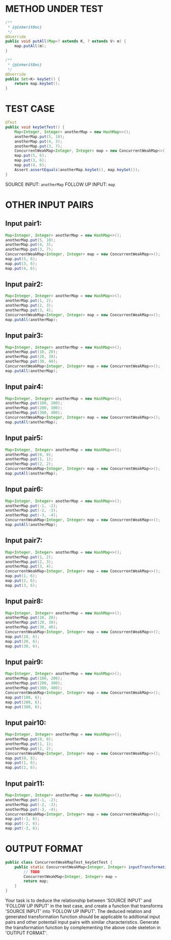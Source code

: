 # METHOD UNDER TEST
```java
/**
 * {@inheritDoc}
 */
@Override
public void putAll(Map<? extends K, ? extends V> m) {
    map.putAll(m);
}

/**
 * {@inheritDoc}
 */
@Override
public Set<K> keySet() {
    return map.keySet();
}

```


# TEST CASE
```java
@Test
public void keySetTest() {
    Map<Integer, Integer> anotherMap = new HashMap<>();
    anotherMap.put(5, 10);
    anotherMap.put(4, 3);
    anotherMap.put(3, 7);
    ConcurrentWeakMap<Integer, Integer> map = new ConcurrentWeakMap<>();
    map.put(5, 6);
    map.put(3, 6);
    map.put(4, 6);
    Assert.assertEquals(anotherMap.keySet(), map.keySet());
}

```
SOURCE INPUT: `anotherMap`
FOLLOW UP INPUT: `map`


# OTHER INPUT PAIRS 
## Input pair1:
```java
Map<Integer, Integer> anotherMap = new HashMap<>();
anotherMap.put(5, 10);
anotherMap.put(4, 3);
anotherMap.put(3, 7);
ConcurrentWeakMap<Integer, Integer> map = new ConcurrentWeakMap<>();
map.put(5, 6);
map.put(3, 6);
map.put(4, 6);
```

## Input pair2:
```java
Map<Integer, Integer> anotherMap = new HashMap<>();
anotherMap.put(1, 2);
anotherMap.put(2, 3);
anotherMap.put(3, 4);
ConcurrentWeakMap<Integer, Integer> map = new ConcurrentWeakMap<>();
map.putAll(anotherMap);
```

## Input pair3:
```java
Map<Integer, Integer> anotherMap = new HashMap<>();
anotherMap.put(10, 20);
anotherMap.put(20, 30);
anotherMap.put(30, 40);
ConcurrentWeakMap<Integer, Integer> map = new ConcurrentWeakMap<>();
map.putAll(anotherMap);
```

## Input pair4:
```java
Map<Integer, Integer> anotherMap = new HashMap<>();
anotherMap.put(100, 200);
anotherMap.put(200, 300);
anotherMap.put(300, 400);
ConcurrentWeakMap<Integer, Integer> map = new ConcurrentWeakMap<>();
map.putAll(anotherMap);
```

## Input pair5:
```java
Map<Integer, Integer> anotherMap = new HashMap<>();
anotherMap.put(0, 0);
anotherMap.put(1, 1);
anotherMap.put(2, 2);
ConcurrentWeakMap<Integer, Integer> map = new ConcurrentWeakMap<>();
map.putAll(anotherMap);
```

## Input pair6:
```java
Map<Integer, Integer> anotherMap = new HashMap<>();
anotherMap.put(-1, -2);
anotherMap.put(-2, -3);
anotherMap.put(-3, -4);
ConcurrentWeakMap<Integer, Integer> map = new ConcurrentWeakMap<>();
map.putAll(anotherMap);
```

## Input pair7:
```java
Map<Integer, Integer> anotherMap = new HashMap<>();
anotherMap.put(1, 2);
anotherMap.put(2, 3);
anotherMap.put(3, 4);
ConcurrentWeakMap<Integer, Integer> map = new ConcurrentWeakMap<>();
map.put(1, 6);
map.put(2, 6);
map.put(3, 6);
```

## Input pair8:
```java
Map<Integer, Integer> anotherMap = new HashMap<>();
anotherMap.put(10, 20);
anotherMap.put(20, 30);
anotherMap.put(30, 40);
ConcurrentWeakMap<Integer, Integer> map = new ConcurrentWeakMap<>();
map.put(10, 6);
map.put(20, 6);
map.put(30, 6);
```

## Input pair9:
```java
Map<Integer, Integer> anotherMap = new HashMap<>();
anotherMap.put(100, 200);
anotherMap.put(200, 300);
anotherMap.put(300, 400);
ConcurrentWeakMap<Integer, Integer> map = new ConcurrentWeakMap<>();
map.put(100, 6);
map.put(200, 6);
map.put(300, 6);
```

## Input pair10:
```java
Map<Integer, Integer> anotherMap = new HashMap<>();
anotherMap.put(0, 0);
anotherMap.put(1, 1);
anotherMap.put(2, 2);
ConcurrentWeakMap<Integer, Integer> map = new ConcurrentWeakMap<>();
map.put(0, 6);
map.put(1, 6);
map.put(2, 6);
```

## Input pair11:
```java
Map<Integer, Integer> anotherMap = new HashMap<>();
anotherMap.put(-1, -2);
anotherMap.put(-2, -3);
anotherMap.put(-3, -4);
ConcurrentWeakMap<Integer, Integer> map = new ConcurrentWeakMap<>();
map.put(-1, 6);
map.put(-2, 6);
map.put(-3, 6);
```



# OUTPUT FORMAT
```java
public class ConcurrentWeakMapTest_keySetTest {
    public static ConcurrentWeakMap<Integer, Integer> inputTransformation_keySetTest(Map<Integer, Integer> anotherMap)  {
        // TODO
        ConcurrentWeakMap<Integer, Integer> map = 
		return map;
    }
}
```
Your task is to deduce the relationship between 'SOURCE INPUT' and 'FOLLOW UP INPUT' in the test case, and create a function that transforms 'SOURCE INPUT' into 'FOLLOW UP INPUT'.
The deduced relation and generated transformation function should be applicable to addtional input pairs and other potentail input pairs with similar characteristics.
Generate the transformation function by complementing the above code skeleton in 'OUTPUT FORMAT'.